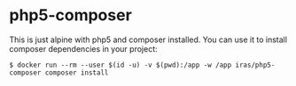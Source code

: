# php5-composer

This is just alpine with php5 and composer installed. You can use it to install composer dependencies in your project:

```console
$ docker run --rm --user $(id -u) -v $(pwd):/app -w /app iras/php5-composer composer install
```
